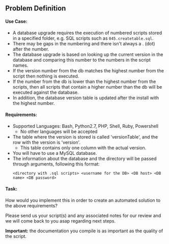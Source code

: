 
## Problem Definition

#### Use Case: 

* A database upgrade requires the execution of numbered scripts stored in a specified folder, e.g. SQL scripts such as `045.createtable.sql`.
* There may be gaps in the numbering and there isn't always a . (dot) after the number. 
* The database upgrade is based on looking up the current version in the database and comparing this number to the numbers in the script names. 
* If the version number from the db matches the highest number from the script then nothing is executed. 
* If the number from the db is lower than the highest number from the scripts, then all scripts that contain a higher number than the db will be executed against the database. 
* In addition, the database version table is updated after the install with the highest number. 


#### Requirements:

* Supported Languages: Bash, Python2.7, PHP, Shell, Ruby, Powershell
  * No other languages will be accepted
* The table where the version is stored is called 'versionTable', and the row with the version is 'version'.
  * This table contains only one column with the actual version.
* You will have to use a MySQL database.
* The information about the database and the directory will be passed 
through arguments, following this format:
  ```
  <directory with .sql scripts> <username for the DB> <DB host> <DB name> <DB password>
  ```
 

#### Task:

How would you implement this in order to create an automated solution to the above requirements?

Please send us your script(s) and any associated notes for our review and we will come back to you asap regarding next steps.

**Important:** the documentation you compile is as important as the quality of the script.

